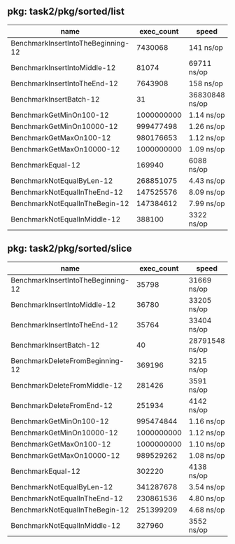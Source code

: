 ## pkg: task2/pkg/sorted/list

|name                                | exec_count | speed          | B/op        |  memory_allocated  |
| ---------------------------------- | ---------- | -------------- | ----------- | ------------------ |
| BenchmarkInsertIntoTheBeginning-12 | 7430068    |	141 ns/op      | 48 B/op	 | 1 allocs/op        |
| BenchmarkInsertIntoMiddle-12       | 81074	  | 69711 ns/op    | 63 B/op	 | 2 allocs/op        |
| BenchmarkInsertIntoTheEnd-12       | 7643908	  | 158 ns/op      | 56 B/op	 | 2 allocs/op        |
| BenchmarkInsertBatch-12            | 31	      | 36830848 ns/op | 558013 B/op | 19744 allocs/op    |
| BenchmarkGetMinOn100-12            | 1000000000 | 1.14 ns/op     | 0 B/op	     | 0 allocs/op        |
| BenchmarkGetMinOn10000-12          | 999477498  | 1.26 ns/op     | 0 B/op	     | 0 allocs/op        |
| BenchmarkGetMaxOn100-12            | 980176653  | 1.12 ns/op     | 0 B/op	     | 0 allocs/op        |
| BenchmarkGetMaxOn10000-12          | 1000000000 | 1.09 ns/op     | 0 B/op	     | 0 allocs/op        |
| BenchmarkEqual-12                  | 169940	  | 6088 ns/op     | 0 B/op	     | 0 allocs/op        |
| BenchmarkNotEqualByLen-12          | 268851075  | 4.43 ns/op     | 0 B/op	     | 0 allocs/op        |
| BenchmarkNotEqualInTheEnd-12       | 147525576  | 8.09 ns/op     | 0 B/op	     | 0 allocs/op        |
| BenchmarkNotEqualInTheBegin-12     | 147384612  | 7.99 ns/op     | 0 B/op	     | 0 allocs/op        |
| BenchmarkNotEqualInMiddle-12       | 388100	  | 3322 ns/op     | 0 B/op	     | 0 allocs/op        |


## pkg: task2/pkg/sorted/slice

|name                                | exec_count | speed          | B/op        |  memory_allocated  |
| ---------------------------------- | ---------- | -------------- | ----------- | ------------------ |
| BenchmarkInsertIntoTheBeginning-12 | 35798	  | 31669 ns/op	   | 106500 B/op | 1 allocs/op        |
| BenchmarkInsertIntoMiddle-12       | 36780	  | 33205 ns/op	   | 106500 B/op | 1 allocs/op        |
| BenchmarkInsertIntoTheEnd-12       | 35764	  | 33404 ns/op	   | 106500 B/op | 1 allocs/op        |
| BenchmarkInsertBatch-12            | 40	      | 28791548 ns/op | 354306 B/op | 4 allocs/op        |
| BenchmarkDeleteFromBeginning-12    | 369196	  | 3215 ns/op	   | 0 B/op	     | 0 allocs/op        |
| BenchmarkDeleteFromMiddle-12       | 281426	  | 3591 ns/op	   | 0 B/op	     | 0 allocs/op        |
| BenchmarkDeleteFromEnd-12          | 251934	  | 4142 ns/op	   | 0 B/op	     | 0 allocs/op        |
| BenchmarkGetMinOn100-12            | 995474844  |	1.16 ns/op	   | 0 B/op	     | 0 allocs/op        |
| BenchmarkGetMinOn10000-12          | 1000000000 |	1.12 ns/op	   | 0 B/op	     | 0 allocs/op        |
| BenchmarkGetMaxOn100-12            | 1000000000 |	1.10 ns/op	   | 0 B/op	     | 0 allocs/op        |
| BenchmarkGetMaxOn10000-12          | 989529262  |	1.08 ns/op	   | 0 B/op	     | 0 allocs/op        |
| BenchmarkEqual-12                  | 302220	  | 4138 ns/op	   | 8192 B/op	 | 1 allocs/op        |
| BenchmarkNotEqualByLen-12          | 341287678  |	3.54 ns/op	   | 0 B/op	     | 0 allocs/op        |
| BenchmarkNotEqualInTheEnd-12       | 230861536  |	4.80 ns/op	   | 0 B/op	     | 0 allocs/op        |
| BenchmarkNotEqualInTheBegin-12     | 251399209  |	4.68 ns/op	   | 0 B/op	     | 0 allocs/op        |
| BenchmarkNotEqualInMiddle-12       | 327960	  | 3552 ns/op	   | 8192 B/op	 | 1 allocs/op        |